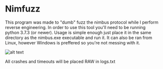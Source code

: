# Nimfuzz

This program was made to "dumb" fuzz the nimbus protocol while I perform reverse engineering. In order to use this tool you'll need to be running python 3.7.3 (or newer). Usage is simple enough just place it in the same directory as the nimbus.exe executable and run it. It can also be ran from Linux, however Windows is preffered so you're not messing with it.

![alt text](https://github.com/wetw0rk/CA-UIM-Nimbus-Research/blob/master/0xFF%20-%20Screenshots/Tools/nimfuzz.png)

All crashes and timeouts will be placed RAW in logs.txt

